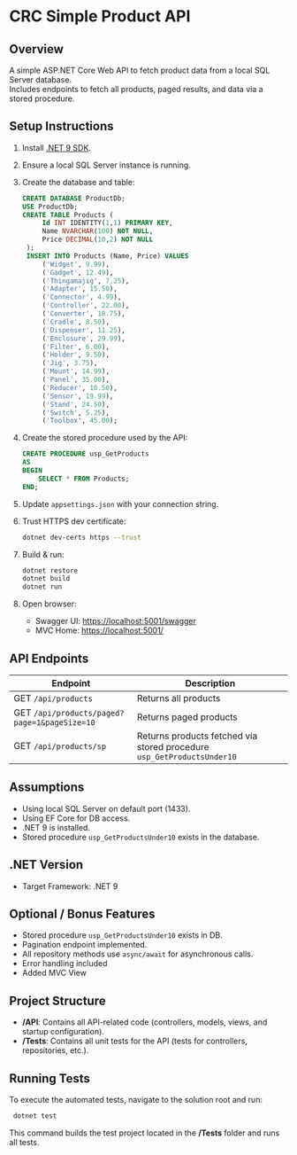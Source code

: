 # CRC Simple Product API

## Overview
A simple ASP.NET Core Web API to fetch product data from a local SQL Server database.  
Includes endpoints to fetch all products, paged results, and data via a stored procedure.

## Setup Instructions
1. Install [.NET 9 SDK](https://dotnet.microsoft.com/download).
2. Ensure a local SQL Server instance is running.
3. Create the database and table:
   ```sql
   CREATE DATABASE ProductDb;
   USE ProductDb;
   CREATE TABLE Products (
		Id INT IDENTITY(1,1) PRIMARY KEY,
		Name NVARCHAR(100) NOT NULL,
		Price DECIMAL(10,2) NOT NULL
	);
	INSERT INTO Products (Name, Price) VALUES
		('Widget', 9.99),
		('Gadget', 12.49),
		('Thingamajig', 7.25),
		('Adapter', 15.50),
		('Connector', 4.99),
		('Controller', 22.00),
		('Converter', 18.75),
		('Cradle', 8.50),
		('Dispenser', 11.25),
		('Enclosure', 29.99),
		('Filter', 6.00),
		('Holder', 9.50),
		('Jig', 3.75),
		('Mount', 14.99),
		('Panel', 35.00),
		('Reducer', 10.50),
		('Sensor', 19.99),
		('Stand', 24.50),
		('Switch', 5.25),
		('Toolbox', 45.00);
   ```
   
4. Create the stored procedure used by the API:
   ```sql
   CREATE PROCEDURE usp_GetProducts
   AS
   BEGIN
       SELECT * FROM Products;
   END;
   ```
5. Update `appsettings.json` with your connection string.
6. Trust HTTPS dev certificate:

   ```bash
   dotnet dev-certs https --trust
   ```
7. Build & run:

   ```bash
   dotnet restore
   dotnet build
   dotnet run
   ```
8. Open browser: 
   - Swagger UI: [https://localhost:5001/swagger](https://localhost:5001/swagger)
   - MVC Home: [https://localhost:5001/](https://localhost:5001/)

## API Endpoints

| Endpoint                                     | Description                                                             |
| -------------------------------------------- | ----------------------------------------------------------------------- |
| GET `/api/products`                          | Returns all products                                                    |
| GET `/api/products/paged?page=1&pageSize=10` | Returns paged products                                                  |
| GET `/api/products/sp`                       | Returns products fetched via stored procedure `usp_GetProductsUnder10`  |

## Assumptions

* Using local SQL Server on default port (1433).
* Using EF Core for DB access.
* .NET 9 is installed.
* Stored procedure `usp_GetProductsUnder10` exists in the database.

## .NET Version

* Target Framework: .NET 9

## Optional / Bonus Features

* Stored procedure `usp_GetProductsUnder10` exists in DB.
* Pagination endpoint implemented.
* All repository methods use `async/await` for asynchronous calls.
* Error handling included
* Added MVC View

## Project Structure

- **/API**: Contains all API-related code (controllers, models, views, and startup configuration).
- **/Tests**: Contains all unit tests for the API (tests for controllers, repositories, etc.).

## Running Tests

To execute the automated tests, navigate to the solution root and run:

```bash
 dotnet test
```

This command builds the test project located in the **/Tests** folder and runs all tests.